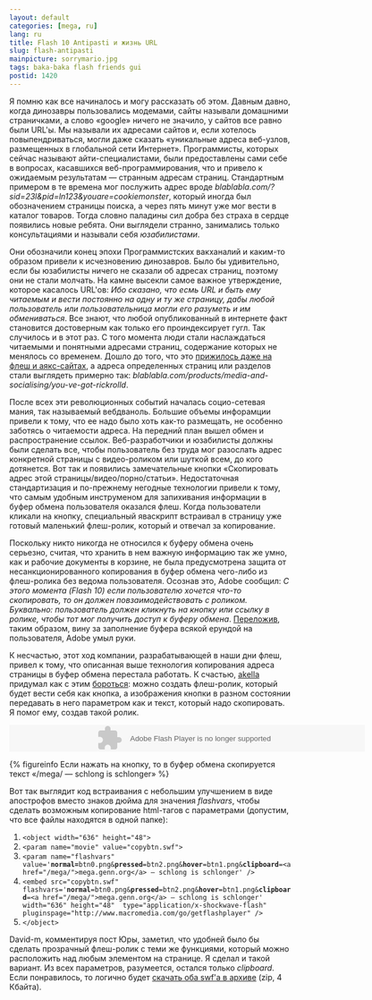 ```yaml
---
layout: default
categories: [mega, ru]
lang: ru
title: Flash 10 Antipasti и жизнь URL
slug: flash-antipasti
mainpicture: sorrymario.jpg
tags: baka-baka flash friends gui 
postid: 1420
---
```



Я помню как все начиналось и могу рассказать об этом. Давным давно, когда динозавры пользовались модемами, сайты называли домашними страничками, а слово «google» ничего не значило, у сайтов все равно были URL'ы. Мы называли их адресами сайтов и, если хотелось повыпендриваться, могли даже сказать «уникальные адреса веб-узлов, размещенных в глобальной сети Интернет». Программисты, которых сейчас называют айти-специалистами, были предоставлены сами себе в вопросах, касавшихся веб-программирования, что и привело к ожидаемым результатам — странным адресам страниц. Стандартным примером в те времена мог послужить адрес вроде <i>blablabla.com/?sid=23l&pid=ln123&youare=cookiemonster</i>, который иногда был обозначением страницы поиска, а через пять минут уже мог вести в каталог товаров. Тогда словно паладины сил добра без страха в сердце появились новые ребята. Они выглядели странно, занимались только консультациями и называли себя <i>юзабилистами</i>. <!--more-->

Они обозначили конец эпохи Программистских вакханалий и каким-то образом привели к исчезновению динозавров. Было бы удивительно, если бы юзабилисты ничего не сказали об адресах страниц, поэтому они не стали молчать. На камне высекли самое важное утверждение, которое касалось URL'ов: <i>Ибо сказано, что есмь URL и быть ему читаемым и вести постоянно на одну и ту же страницу, дабы любой пользователь или пользовательница могли его разуметь и им обмениваться</i>. Все знают, что любой опубликованный в интернете факт становится достоверным как только его проиндексирует гугл. Так случилось и в этот раз. С того момента люди стали наслаждаться читаемыми и понятными адресами страниц, содержание которых не менялось со временем. Дошло до того, что это <a href="/mega/flash-deeplinking/">прижилось даже на флеш и аякс-сайтах</a>, а адреса определенных страниц или разделов стали выглядеть примерно так: <i>blablabla.com/products/media-and-socialising/you-ve-got-rickrolld</i>.

После всех эти революционных событий началась социо-сетевая мания, так называемый вебдваноль. Большие объемы инфорамции привели к тому, что ее надо было хоть как-то размещать, не особенно заботясь о читаемости адреса. На передний план вышел обмен и распространение ссылок. Веб-разработчики и юзабилисты должны были сделать все, чтобы пользователь без труда мог разослать адрес конкретной страницы с видео-роликом или шуткой всем, до кого дотянется. Вот так и появились замечательные кнопки «Скопировать адрес этой страницы/видео/порно/статьи». Недостаточная стандартизация и по-прежнему негодные технологии привели к тому, что самым удобным инструменом для запихивания информации в буфер обмена пользователя оказался флеш. Когда пользователи кликали на кнопку, специальный яваскрипт встраивал в страницу уже готовый маленький флеш-ролик, который и отвечал за копирование. 

Поскольку никто никогда не относился к буферу обмена очень серьезно, считая, что хранить в нем важную информацию так же умно, как и рабочие документы в корзине, не была предусмотрена защита от несанкционированного копирования в буфер обмена чего-либо из флеш-ролика без ведома пользователя. Осознав это, Adobe сообщил: <i>С этого момента (Flash 10) если пользователю хочется что-то скопировать, то он должен повзаимодействовать с роликом. Буквально: пользователь должен кликнуть на кнопку или ссылку в ролике, чтобы тот мог получить доступ к буферу обмена</i>. <a href="http://www.adobe.com/devnet/flashplayer/articles/fplayer10_security_changes_02.html#head31">Переложив</a>, таким образом, вину за заполнение буфера всякой ерундой на пользователя, Adobe умыл руки.

К несчастью, этот ход компании, разрабатывающей в наши дни флеш, привел к тому, что описанная выше технология копирования адреса страницы в буфер обмена перестала работать. К счастью, <a href="http://cssing.org.ua">akella</a> придумал как с этим <a href="http://cssing.org.ua/2009/04/15/copy-to-clipboard-javascrip/">бороться</a>: можно создать флеш-ролик, который будет вести себя как кнопка, а изображения кнопки в разном состоянии передавать в него параметром как и текст, который надо скопировать. Я помог ему, создав такой ролик.

<object width="636" height="48">
	<param name="movie" value="/o_O/flash-antipasti/copybtn.swf" /> 
	<param name="flashvars" value='normal=/o_O/flash-antipasti/btn0.png&pressed=/o_O/flash-antipasti/btn2.png&hover=/o_O/flash-antipasti/btn1.png&clipboard=/mega/ &#151; schlong is schlonger' />		
		<embed src="/o_O/flash-antipasti/copybtn.swf" flashvars='normal=/o_O/flash-antipasti/btn0.png&pressed=/o_O/flash-antipasti/btn2.png&hover=/o_O/flash-antipasti/btn1.png&clipboard=/mega/ &#151; schlong is schlonger' width="636" height="48"  type="application/x-shockwave-flash" pluginspage="http://www.macromedia.com/go/getflashplayer" />
</object>


{% figureinfo Если нажать на кнопку, то в буфер обмена скопируется текст «/mega/ — schlong is schlonger» %}



Вот так выглядит код встраивания с небольшим улучшением в виде апострофов вместо знаков дюйма для значения <i>flashvars</i>, чтобы сделать возможным копирование html-тагов с параметрами (допустим, что все файлы находятся в одной папке):
<ol class="h4x0r">
	<li><code>&lt;object width="636" height="48"&gt;</code></li>
	<li><code>&lt;param name="movie" value="copybtn.swf"></code></li>
<li><code>&lt;param name="flashvars" value='<b>normal=</b>btn0.png&<b>pressed</b>=btn2.png&<b>hover</b>=btn1.png&<b>clipboard</b>=&lt;a href="/mega/"&gt;mega.genn.org&lt;/a&gt; &#151; schlong is schlonger' /&gt;</code></li>
	<li><code>&lt;embed src="copybtn.swf" flashvars='<b>normal</b>=btn0.png&<b>pressed</b>=btn2.png&<b>hover</b>=btn1.png&<b>clipboard</b>=&lt;a href="/mega/"&gt;mega.genn.org&lt;/a&gt; &#151; schlong is schlonger' width="636" height="48"  type="application/x-shockwave-flash" pluginspage="http://www.macromedia.com/go/getflashplayer" /&gt;</code></li>
	<li><code>&lt;/object&gt;</code></li>
</ol>
David-m, комментируя пост Юры, заметил, что удобней было бы сделать прозрачный флеш-ролик с теми же функциями, который можно расположить над любым элементом на странице. Я сделал и такой вариант. Из всех параметров, разумеется, остался только <i>clipboard</i>. Если понравилось, то логично будет <a href="/o_O/flash-antipasti/copybtns.zip">скачать оба swf'а в архиве</a> (zip, 4 Кбайта).